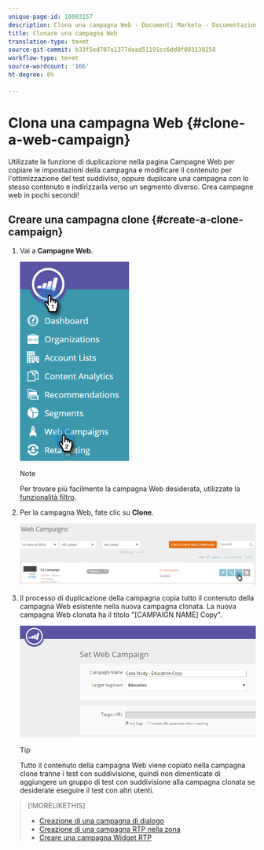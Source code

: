 ```yaml
---
unique-page-id: 10093157
description: Clona una campagna Web - Documenti Marketo - Documentazione del prodotto
title: Clonare una campagna Web
translation-type: tm+mt
source-git-commit: b33f5ed707a1377daad51191cc6dd9f093138258
workflow-type: tm+mt
source-wordcount: '166'
ht-degree: 0%

---
```



# Clona una campagna Web {#clone-a-web-campaign}

Utilizzate la funzione di duplicazione nella pagina Campagne Web per copiare le impostazioni della campagna e modificare il contenuto per l&#39;ottimizzazione del test suddiviso, oppure duplicare una campagna con lo stesso contenuto e indirizzarla verso un segmento diverso. Crea campagne web in pochi secondi!

## Creare una campagna clone {#create-a-clone-campaign}

1. Vai a **Campagne Web**.

   ![](assets/image2016-8-18-16-3a44-3a0.png)

   >[!NOTE]
   >
   >Per trovare più facilmente la campagna Web desiderata, utilizzate la [funzionalità filtro](/help/marketo/product-docs/web-personalization/working-with-web-campaigns/filter-web-campaigns.md).

1. Per la campagna Web, fate clic su **Clone**.

   ![](assets/web-campaigns-1-clone-hand.png)

1. Il processo di duplicazione della campagna copia tutto il contenuto della campagna Web esistente nella nuova campagna clonata. La nuova campagna Web clonata ha il titolo &quot;[CAMPAIGN NAME] Copy&quot;.

   ![](assets/image2016-8-18-17-3a8-3a27.png)

   >[!TIP]
   >
   >Tutto il contenuto della campagna Web viene copiato nella campagna clone tranne i test con suddivisione, quindi non dimenticate di aggiungere un gruppo di test con suddivisione alla campagna clonata se desiderate eseguire il test con altri utenti.

>[!MORELIKETHIS]
>
>* [Creazione di una campagna di dialogo](/help/marketo/product-docs/web-personalization/working-with-web-campaigns/create-a-new-dialog-web-campaign.md)
>* [Creazione di una campagna RTP nella zona](/help/marketo/product-docs/web-personalization/working-with-web-campaigns/create-a-new-in-zone-web-campaign.md)
>* [Creare una campagna Widget RTP](/help/marketo/product-docs/web-personalization/working-with-web-campaigns/create-a-new-widget-web-campaign.md)

